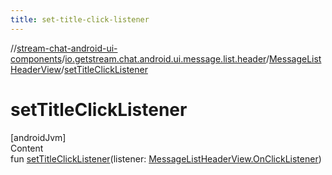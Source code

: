 ```yaml
---
title: set-title-click-listener
---
```

//[stream-chat-android-ui-components](../../../index.md)/[io.getstream.chat.android.ui.message.list.header](../index.md)/[MessageListHeaderView](index.md)/[setTitleClickListener](setTitleClickListener.md)



# setTitleClickListener  
[androidJvm]  
Content  
fun [setTitleClickListener](setTitleClickListener.md)(listener: [MessageListHeaderView.OnClickListener](OnClickListener/index.md))  



